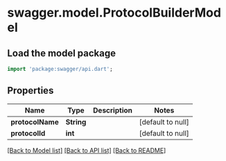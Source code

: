 # swagger.model.ProtocolBuilderModel

## Load the model package
```dart
import 'package:swagger/api.dart';
```

## Properties
Name | Type | Description | Notes
------------ | ------------- | ------------- | -------------
**protocolName** | **String** |  | [default to null]
**protocolId** | **int** |  | [default to null]

[[Back to Model list]](../README.md#documentation-for-models) [[Back to API list]](../README.md#documentation-for-api-endpoints) [[Back to README]](../README.md)


